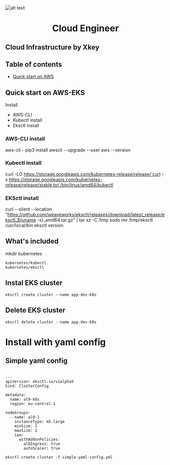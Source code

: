 <p align="center">


![alt text][logo]

[logo]: Devops@4x-min-768x590.png" "Provided by unsplash.com"


  <h1 align="center">Cloud Engineer</h1>


## Cloud Infrastructure by Xkey

## Table of contents

- [Quick start on AWS](#quick-start-on-AWS-EKS)

## Quick start on AWS-EKS

Install

- AWS-CLI
- Kubectl install
- Eksctl install


### AWS-CLI install
aws-cli - pip3 install awscli --upgrade --user
aws --version

### Kubectl install
curl -LO https://storage.googleapis.com/kubernetes-release/release/`curl -s https://storage.googleapis.com/kubernetes-release/release/stable.txt`/bin/linux/amd64/kubectl

### EKSctl install

curl --silent --location "https://github.com/weaveworks/eksctl/releases/download/latest_release/eksctl_$(uname -s)_amd64.tar.gz" | tar xz -C /tmp
sudo mv /tmp/eksctl /usr/local/bin
eksctl version

## What's included

mkdir kubernetes

```text
kubernetes/kubectl
kubernetes/eksctl
```

## Instal EKS cluster

```
eksctl create cluster --name app-dev-k8s
```

## Delete EKS cluster
```
eksctl delete cluster --name app-dev-k8s
```

# Install with yaml config

## Simple yaml config

```

---
apiVersion: eksctl.io/v1alpha5
kind: ClusterConfig

metadata:
  name: al9-k8s
  region: eu-central-1

nodeGroups:
  - name: al9-1
    instanceType: m5.large
    minSize: 1
    maxSize: 2
    iam:
      withAddonPolicies:
        albIngress: true
        autoScaler: true

```

```
eksctl create cluster -f simple-yaml-config.yml
```